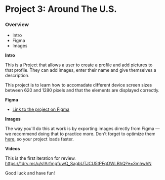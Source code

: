 # Project 3: Around The U.S.

### Overview  

* Intro  
* Figma  
* Images  
  
**Intro**
  
This is a Project that allows a user to create a profile and add pictures to that profile. They can add images, enter their name and give themselves a description. 

This project is to learn how to accomadate different device screen sizes between 620 and 1280 pixels and that the elements are displayed correctly.   
  
**Figma**  
  
* [Link to the project on Figma](https://www.figma.com/file/ii4xxsJ0ghevUOcssTlHZv/Sprint-3%3A-Around-the-US?node-id=0%3A1)  
  
**Images**  
  
The way you'll do this at work is by exporting images directly from Figma — we recommend doing that to practice more. Don't forget to optimize them [here](https://tinypng.com/), so your project loads faster. 

**Videos**

This is the first iteration for review.
https://1drv.ms/u/s!ArfmgfuwQ_SagbUTJCU5tPFqOWLBhQ?e=3mhwhN

Good luck and have fun!
